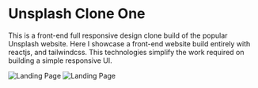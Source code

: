 # Unsplash Clone One

This is a front-end full responsive design clone build of the popular Unsplash website. Here I showcase a front-end website build entirely with reactjs, and tailwindcss. This technologies  simplify the work required on building a simple responsive UI.

<img src="https://github.com/ntabucejo/unsplash-clone-one/blob/main/src/assets/deskstop-screenshot-1.png?raw=true" alt="Landing Page">

<img src="https://github.com/ntabucejo/unsplash-clone-one/blob/main/src/assets/deskstop-screenshot-2.png?raw=true" alt="Landing Page">
